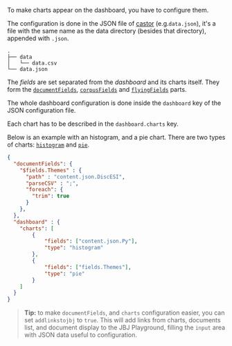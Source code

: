 To make charts appear on the dashboard, you have to configure them.

The configuration is done in the JSON file of
[castor](https://github.com/castorjs/castor-core) (e.g.`data.json`),
it's a file with the same name as the data directory
(besides that directory), appended with `.json`.

```
.
├── data
│   └── data.csv
└── data.json
```

The *fields* are set separated from the *dashboard* and its charts itself. They
form the [`documentFields`](DocumentFields.md), [`corpusFields`](CorpusFields.md)
and [`flyingFields`](FlyingFields.md) parts.

The whole dashboard configuration is done inside the `dashboard` key of the
JSON configuration file.

Each chart has to be described in the `dashboard.charts` key.

Below is an example with an histogram, and a pie chart. There are two types of
charts: [`histogram`](Histogram.md) and [`pie`](Pie.md).

```json
{
  "documentFields": {
    "$fields.Themes" : {
      "path" : "content.json.DiscESI",
      "parseCSV" : ";",
      "foreach": {
        "trim": true
      }
    },
  },
  "dashboard" : {
    "charts": [
        {
            "fields": ["content.json.Py"],
            "type": "histogram"
        },
        {
            "fields": ["fields.Themes"],
            "type": "pie"
        }
    ]
  }
}
```

> **Tip:** to make `documentFields`, and `charts` configuration easier, you can set `addlinkstojbj` to `true`. This will add links from charts, documents list, and document display to the JBJ Playground, filling the `input` area with JSON data useful to configuration.

